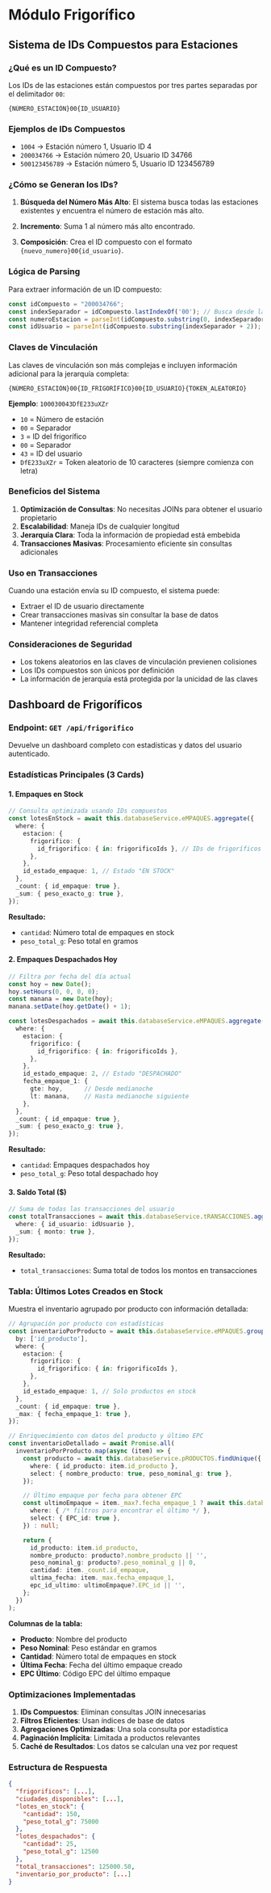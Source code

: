 # Módulo Frigorífico

## Sistema de IDs Compuestos para Estaciones

### ¿Qué es un ID Compuesto?

Los IDs de las estaciones están compuestos por tres partes separadas por el delimitador `00`:

```
{NÚMERO_ESTACIÓN}00{ID_USUARIO}
```

### Ejemplos de IDs Compuestos

- `1004` → Estación número 1, Usuario ID 4
- `200034766` → Estación número 20, Usuario ID 34766
- `500123456789` → Estación número 5, Usuario ID 123456789

### ¿Cómo se Generan los IDs?

1. **Búsqueda del Número Más Alto**: El sistema busca todas las estaciones existentes y encuentra el número de estación más alto.

2. **Incremento**: Suma 1 al número más alto encontrado.

3. **Composición**: Crea el ID compuesto con el formato `{nuevo_numero}00{id_usuario}`.

### Lógica de Parsing

Para extraer información de un ID compuesto:

```typescript
const idCompuesto = "200034766";
const indexSeparador = idCompuesto.lastIndexOf('00'); // Busca desde la derecha
const numeroEstacion = parseInt(idCompuesto.substring(0, indexSeparador)); // 20
const idUsuario = parseInt(idCompuesto.substring(indexSeparador + 2)); // 34766
```

### Claves de Vinculación

Las claves de vinculación son más complejas e incluyen información adicional para la jerarquía completa:

```
{NÚMERO_ESTACIÓN}00{ID_FRIGORÍFICO}00{ID_USUARIO}{TOKEN_ALEATORIO}
```

**Ejemplo**: `100030043DfE233uXZr`
- `10` = Número de estación
- `00` = Separador
- `3` = ID del frigorífico
- `00` = Separador
- `43` = ID del usuario
- `DfE233uXZr` = Token aleatorio de 10 caracteres (siempre comienza con letra)

### Beneficios del Sistema

1. **Optimización de Consultas**: No necesitas JOINs para obtener el usuario propietario
2. **Escalabilidad**: Maneja IDs de cualquier longitud
3. **Jerarquía Clara**: Toda la información de propiedad está embebida
4. **Transacciones Masivas**: Procesamiento eficiente sin consultas adicionales

### Uso en Transacciones

Cuando una estación envía su ID compuesto, el sistema puede:
- Extraer el ID de usuario directamente
- Crear transacciones masivas sin consultar la base de datos
- Mantener integridad referencial completa

### Consideraciones de Seguridad

- Los tokens aleatorios en las claves de vinculación previenen colisiones
- Los IDs compuestos son únicos por definición
- La información de jerarquía está protegida por la unicidad de las claves

## Dashboard de Frigoríficos

### Endpoint: `GET /api/frigorifico`

Devuelve un dashboard completo con estadísticas y datos del usuario autenticado.

### Estadísticas Principales (3 Cards)

#### 1. Empaques en Stock
```typescript
// Consulta optimizada usando IDs compuestos
const lotesEnStock = await this.databaseService.eMPAQUES.aggregate({
  where: {
    estacion: {
      frigorifico: {
        id_frigorifico: { in: frigorificoIds }, // IDs de frigoríficos del usuario
      },
    },
    id_estado_empaque: 1, // Estado "EN STOCK"
  },
  _count: { id_empaque: true },
  _sum: { peso_exacto_g: true },
});
```

**Resultado:**
- `cantidad`: Número total de empaques en stock
- `peso_total_g`: Peso total en gramos

#### 2. Empaques Despachados Hoy
```typescript
// Filtra por fecha del día actual
const hoy = new Date();
hoy.setHours(0, 0, 0, 0);
const manana = new Date(hoy);
manana.setDate(hoy.getDate() + 1);

const lotesDespachados = await this.databaseService.eMPAQUES.aggregate({
  where: {
    estacion: {
      frigorifico: {
        id_frigorifico: { in: frigorificoIds },
      },
    },
    id_estado_empaque: 2, // Estado "DESPACHADO"
    fecha_empaque_1: {
      gte: hoy,      // Desde medianoche
      lt: manana,    // Hasta medianoche siguiente
    },
  },
  _count: { id_empaque: true },
  _sum: { peso_exacto_g: true },
});
```

**Resultado:**
- `cantidad`: Empaques despachados hoy
- `peso_total_g`: Peso total despachado hoy

#### 3. Saldo Total ($)
```typescript
// Suma de todas las transacciones del usuario
const totalTransacciones = await this.databaseService.tRANSACCIONES.aggregate({
  where: { id_usuario: idUsuario },
  _sum: { monto: true },
});
```

**Resultado:**
- `total_transacciones`: Suma total de todos los montos en transacciones

### Tabla: Últimos Lotes Creados en Stock

Muestra el inventario agrupado por producto con información detallada:

```typescript
// Agrupación por producto con estadísticas
const inventarioPorProducto = await this.databaseService.eMPAQUES.groupBy({
  by: ['id_producto'],
  where: {
    estacion: {
      frigorifico: {
        id_frigorifico: { in: frigorificoIds },
      },
    },
    id_estado_empaque: 1, // Solo productos en stock
  },
  _count: { id_empaque: true },
  _max: { fecha_empaque_1: true },
});

// Enriquecimiento con datos del producto y último EPC
const inventarioDetallado = await Promise.all(
  inventarioPorProducto.map(async (item) => {
    const producto = await this.databaseService.pRODUCTOS.findUnique({
      where: { id_producto: item.id_producto },
      select: { nombre_producto: true, peso_nominal_g: true },
    });

    // Último empaque por fecha para obtener EPC
    const ultimoEmpaque = item._max?.fecha_empaque_1 ? await this.databaseService.eMPAQUES.findFirst({
      where: { /* filtros para encontrar el último */ },
      select: { EPC_id: true },
    }) : null;

    return {
      id_producto: item.id_producto,
      nombre_producto: producto?.nombre_producto || '',
      peso_nominal_g: producto?.peso_nominal_g || 0,
      cantidad: item._count.id_empaque,
      ultima_fecha: item._max.fecha_empaque_1,
      epc_id_ultimo: ultimoEmpaque?.EPC_id || '',
    };
  })
);
```

**Columnas de la tabla:**
- **Producto**: Nombre del producto
- **Peso Nominal**: Peso estándar en gramos
- **Cantidad**: Número total de empaques en stock
- **Última Fecha**: Fecha del último empaque creado
- **EPC Último**: Código EPC del último empaque

### Optimizaciones Implementadas

1. **IDs Compuestos**: Eliminan consultas JOIN innecesarias
2. **Filtros Eficientes**: Usan índices de base de datos
3. **Agregaciones Optimizadas**: Una sola consulta por estadística
4. **Paginación Implícita**: Limitada a productos relevantes
5. **Caché de Resultados**: Los datos se calculan una vez por request

### Estructura de Respuesta

```json
{
  "frigorificos": [...],
  "ciudades_disponibles": [...],
  "lotes_en_stock": {
    "cantidad": 150,
    "peso_total_g": 75000
  },
  "lotes_despachados": {
    "cantidad": 25,
    "peso_total_g": 12500
  },
  "total_transacciones": 125000.50,
  "inventario_por_producto": [...]
}
```